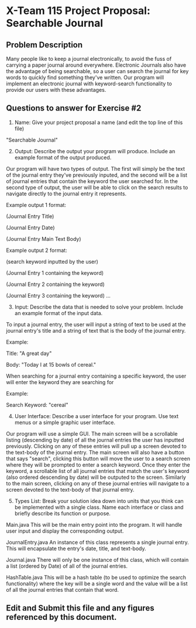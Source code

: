 # X-Team 115 Project Proposal: Searchable Journal

## Problem Description

Many people like to keep a journal electronically, to avoid the fuss of carrying a paper journal around everywhere.  Electronic Journals also have the advantage of being searchable, so a user can search the journal for key words to quickly find something they've written.  Our program will implement an electronic journal with keyword-search functionality to provide our users with these advantages.

## Questions to answer for Exercise #2
1. Name: Give your project proposal a name (and edit the top line of this file)

"Searchable Journal"

2. Output: Describe the output your program will produce.  Include an example format of the output produced.

Our program will have two types of output.  The first will simply be the text of the journal entry they've previously inputed, and the second will be a list of journal entries that contain the keyword the user searched for.  In the second type of output, the user will be able to click on the search results to navigate directly to the journal entry it represents.
 
Example output 1 format:

(Journal Entry Title)

(Journal Entry Date)
  
(Journal Entry Main Text Body)
 
Example output 2 format:

(search keyword inputted by the user)
 
(Journal Entry 1 containing the keyword)

(Journal Entry 2 containing the keyword)

(Journal Entry 3 containing the keyword)
...

3. Input: Describe the data that is needed to solve your problem. Include an example format of the input data.

To input a journal entry, the user will input a string of text to be used at the journal entry's title and a string of text that is the body of the journal entry.  

Example:

Title: "A great day"

Body: "Today I at 15 bowls of cereal."
 
When searching for a journal entry containing a specific keyword, the user will enter the keyword they are searching for

Example:

Search Keyword: "cereal"


4. User Interface: Describe a user interface for your program.  Use text menus or a simple graphic user interface.

Our program will use a simple GUI.  The main screen will be a scrollable listing (descending by date) of all the journal entries the user has inputted previously.  Clicking on any of these entries will pull up a screen devoted to the text-body of the journal entry.  The main screen will also have a button that says "search",  clicking this button will move the user to a search screen where they will be prompted to enter a search keyword.  Once they enter the keyword, a scrollable list of all journal entries that match the user's keyword (also ordered descending by date) will be outputed to the screen. Similarly to the main screen, clicking on any of these journal entries will navigate to a screen devoted to the text-body of that journal entry.

5. Types List: Break your solution idea down into units that you think can be implemented with a single class.
Name each interface or class and briefly describe its function or purpose.

Main.java
 This will be the main entry point into the program.  It will handle user input and display the corresponding output.

JournalEntry.java
 An instance of this class represents a single journal entry.  This will encapsulate the entry's date, title, and text-body.

Journal.java
 There will only be one instance of this class, which will contain a list (ordered by Date) of all of the journal entries.

HashTable.java
 This will be a hash table (to be used to optimize the search functionality) where the key will be a single word and the value will be a list of all the journal entries that contain that word.


## Edit and Submit this file and any figures referenced by this document.

